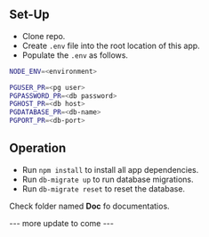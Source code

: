 ## Set-Up

- Clone repo.
- Create `.env` file into the root location of this app.
- Populate the `.env` as follows.

```bash
NODE_ENV=<environment>

PGUSER_PR=<pg user>
PGPASSWORD_PR=<db password>
PGHOST_PR=<db host>
PGDATABASE_PR=<db-name>
PGPORT_PR=<db-port>
```

## Operation

- Run `npm install` to install all app dependencies.
- Run `db-migrate up` to run database migrations.
- Run `db-migrate reset` to reset the database.
 
 Check folder named **Doc** fo documentatios.
 
 --- more update to come ---

